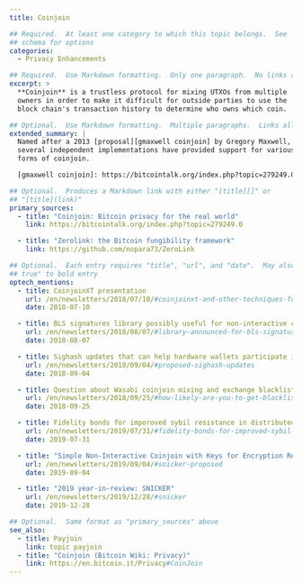 ```yaml
---
title: Coinjoin

## Required.  At least one category to which this topic belongs.  See
## schema for options
categories:
  - Privacy Enhancements

## Required.  Use Markdown formatting.  Only one paragraph.  No links allowed.
excerpt: >
  **Coinjoin** is a trustless protocol for mixing UTXOs from multiple
  owners in order to make it difficult for outside parties to use the
  block chain's transaction history to determine who owns which coin.

## Optional.  Use Markdown formatting.  Multiple paragraphs.  Links allowed.
extended_summary: |
  Named after a 2013 [proposal][gmaxwell coinjoin] by Gregory Maxwell,
  several independent implementations have provided support for various
  forms of coinjoin.

  [gmaxwell coinjoin]: https://bitcointalk.org/index.php?topic=279249.0

## Optional.  Produces a Markdown link with either "[title][]" or
## "[title](link)"
primary_sources:
  - title: "Coinjoin: Bitcoin privacy for the real world"
    link: https://bitcointalk.org/index.php?topic=279249.0

  - title: "Zerolink: the Bitcoin fungibility framework"
    link: https://github.com/nopara73/ZeroLink

## Optional.  Each entry requires "title", "url", and "date".  May also use "feature:
## true" to bold entry
optech_mentions:
  - title: CoinjoinXT presentation
    url: /en/newsletters/2018/07/10/#coinjoinxt-and-other-techniques-for-deniable-transfers
    date: 2018-07-10

  - title: BLS signatures library possibly useful for non-interactive coinjoins
    url: /en/newsletters/2018/08/07/#library-announced-for-bls-signatures
    date: 2018-08-07

  - title: Sighash updates that can help hardware wallets participate in coinjoins
    url: /en/newsletters/2018/09/04/#proposed-sighash-updates
    date: 2018-09-04

  - title: Question about Wasabi coinjoin mixing and exchange blacklisting
    url: /en/newsletters/2018/09/25/#how-likely-are-you-to-get-blacklisted-by-an-exchange-if-you-use-wasabi-wallet-s-coinjoin-mixing
    date: 2018-09-25

  - title: Fidelity bonds for imporoved sybil resistance in distributed coinjoin
    url: /en/newsletters/2019/07/31/#fidelity-bonds-for-improved-sybil-resistance
    date: 2019-07-31

  - title: "Simple Non-Interactive Coinjoin with Keys for Encryption Reused (SNICKER)"
    url: /en/newsletters/2019/09/04/#snicker-proposed
    date: 2019-09-04

  - title: "2019 year-in-review: SNICKER"
    url: /en/newsletters/2019/12/28/#snicker
    date: 2019-12-28

## Optional.  Same format as "primary_sources" above
see_also:
  - title: Payjoin
    link: topic payjoin
  - title: "Coinjoin (Bitcoin Wiki: Privacy)"
    link: https://en.bitcoin.it/Privacy#CoinJoin
---
```

